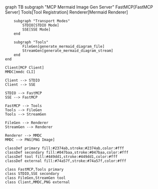 graph TB
    subgraph "MCP Mermaid Image Gen Server"
        FastMCP[FastMCP Server]
        Tools[Tool Registration]
        Renderer[Mermaid Renderer]
        
        subgraph "Transport Modes"
            STDIO[STDIO Mode]
            SSE[SSE Mode]
        end
        
        subgraph "Tools"
            FileGen[generate_mermaid_diagram_file]
            StreamGen[generate_mermaid_diagram_stream]
        end
    end
    
    Client[MCP Client]
    MMDC[mmdc CLI]
    
    Client --> STDIO
    Client --> SSE
    
    STDIO --> FastMCP
    SSE --> FastMCP
    
    FastMCP --> Tools
    Tools --> FileGen
    Tools --> StreamGen
    
    FileGen --> Renderer
    StreamGen --> Renderer
    
    Renderer --> MMDC
    MMDC --> PNG[PNG Image]
    
    classDef primary fill:#2374ab,stroke:#2374ab,color:#fff
    classDef secondary fill:#047baa,stroke:#047baa,color:#fff
    classDef tool fill:#449dd1,stroke:#449dd1,color:#fff
    classDef external fill:#74a57f,stroke:#74a57f,color:#fff
    
    class FastMCP,Tools primary
    class STDIO,SSE secondary
    class FileGen,StreamGen tool
    class Client,MMDC,PNG external